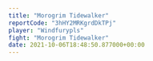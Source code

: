 ```yaml
---
title: "Morogrim Tidewalker"
reportCode: "3hHY2MRKgrdDkTPj"
player: "Windfurypls"
fight: "Morogrim Tidewalker"
date: 2021-10-06T18:48:50.877000+00:00
---
```

